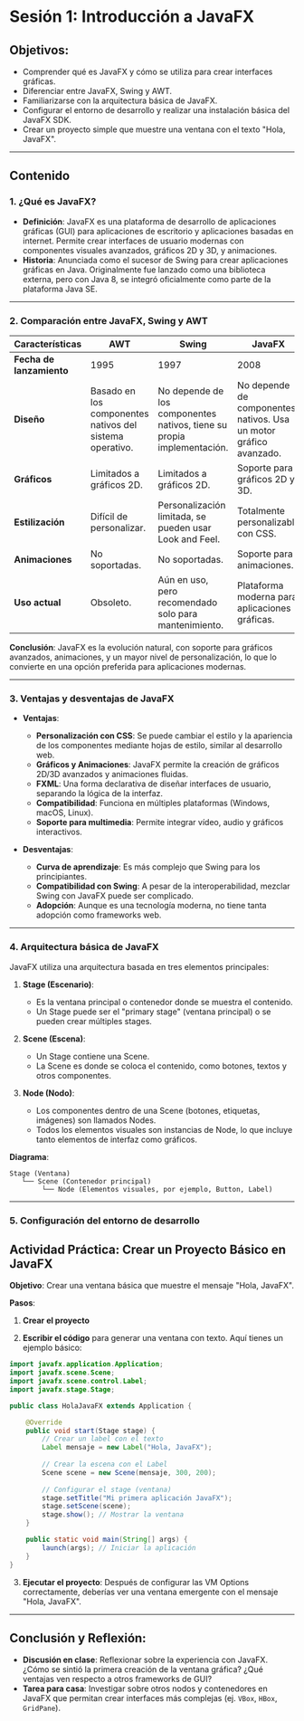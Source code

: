 
# Sesión 1: Introducción a JavaFX

## Objetivos:
- Comprender qué es JavaFX y cómo se utiliza para crear interfaces gráficas.
- Diferenciar entre JavaFX, Swing y AWT.
- Familiarizarse con la arquitectura básica de JavaFX.
- Configurar el entorno de desarrollo y realizar una instalación básica del JavaFX SDK.
- Crear un proyecto simple que muestre una ventana con el texto "Hola, JavaFX".

---

## Contenido

### 1. ¿Qué es JavaFX?
- **Definición**: JavaFX es una plataforma de desarrollo de aplicaciones gráficas (GUI) para aplicaciones de escritorio y aplicaciones basadas en internet. Permite crear interfaces de usuario modernas con componentes visuales avanzados, gráficos 2D y 3D, y animaciones.
- **Historia**: Anunciada como el sucesor de Swing para crear aplicaciones gráficas en Java. Originalmente fue lanzado como una biblioteca externa, pero con Java 8, se integró oficialmente como parte de la plataforma Java SE.

---

### 2. Comparación entre JavaFX, Swing y AWT
| **Características** | **AWT** | **Swing** | **JavaFX** |
|----------------------|---------|-----------|------------|
| **Fecha de lanzamiento** | 1995 | 1997 | 2008 |
| **Diseño** | Basado en los componentes nativos del sistema operativo. | No depende de los componentes nativos, tiene su propia implementación. | No depende de componentes nativos. Usa un motor gráfico avanzado. |
| **Gráficos** | Limitados a gráficos 2D. | Limitados a gráficos 2D. | Soporte para gráficos 2D y 3D. |
| **Estilización** | Difícil de personalizar. | Personalización limitada, se pueden usar Look and Feel. | Totalmente personalizable con CSS. |
| **Animaciones** | No soportadas. | No soportadas. | Soporte para animaciones. |
| **Uso actual** | Obsoleto. | Aún en uso, pero recomendado solo para mantenimiento. | Plataforma moderna para aplicaciones gráficas. |

**Conclusión**: JavaFX es la evolución natural, con soporte para gráficos avanzados, animaciones, y un mayor nivel de personalización, lo que lo convierte en una opción preferida para aplicaciones modernas.

---

### 3. Ventajas y desventajas de JavaFX

- **Ventajas**:
  - **Personalización con CSS**: Se puede cambiar el estilo y la apariencia de los componentes mediante hojas de estilo, similar al desarrollo web.
  - **Gráficos y Animaciones**: JavaFX permite la creación de gráficos 2D/3D avanzados y animaciones fluidas.
  - **FXML**: Una forma declarativa de diseñar interfaces de usuario, separando la lógica de la interfaz.
  - **Compatibilidad**: Funciona en múltiples plataformas (Windows, macOS, Linux).
  - **Soporte para multimedia**: Permite integrar vídeo, audio y gráficos interactivos.

- **Desventajas**:
  - **Curva de aprendizaje**: Es más complejo que Swing para los principiantes.
  - **Compatibilidad con Swing**: A pesar de la interoperabilidad, mezclar Swing con JavaFX puede ser complicado.
  - **Adopción**: Aunque es una tecnología moderna, no tiene tanta adopción como frameworks web.

---

### 4. Arquitectura básica de JavaFX

JavaFX utiliza una arquitectura basada en tres elementos principales:

1. **Stage (Escenario)**:
   - Es la ventana principal o contenedor donde se muestra el contenido.
   - Un Stage puede ser el "primary stage" (ventana principal) o se pueden crear múltiples stages.

2. **Scene (Escena)**:
   - Un Stage contiene una Scene.
   - La Scene es donde se coloca el contenido, como botones, textos y otros componentes.

3. **Node (Nodo)**:
   - Los componentes dentro de una Scene (botones, etiquetas, imágenes) son llamados Nodes.
   - Todos los elementos visuales son instancias de Node, lo que incluye tanto elementos de interfaz como gráficos.

**Diagrama**:
```
Stage (Ventana)
   └── Scene (Contenedor principal)
        └── Node (Elementos visuales, por ejemplo, Button, Label)
```

---

### 5. Configuración del entorno de desarrollo 

## Actividad Práctica: Crear un Proyecto Básico en JavaFX

**Objetivo**: Crear una ventana básica que muestre el mensaje "Hola, JavaFX".

**Pasos**:

1. **Crear el proyecto**

2. **Escribir el código** para generar una ventana con texto. Aquí tienes un ejemplo básico:

```java
import javafx.application.Application;
import javafx.scene.Scene;
import javafx.scene.control.Label;
import javafx.stage.Stage;

public class HolaJavaFX extends Application {

    @Override
    public void start(Stage stage) {
        // Crear un label con el texto
        Label mensaje = new Label("Hola, JavaFX");
        
        // Crear la escena con el Label
        Scene scene = new Scene(mensaje, 300, 200);
        
        // Configurar el stage (ventana)
        stage.setTitle("Mi primera aplicación JavaFX");
        stage.setScene(scene);
        stage.show(); // Mostrar la ventana
    }

    public static void main(String[] args) {
        launch(args); // Iniciar la aplicación
    }
}
```

3. **Ejecutar el proyecto**: Después de configurar las VM Options correctamente, deberías ver una ventana emergente con el mensaje "Hola, JavaFX".

---

## Conclusión y Reflexión:
- **Discusión en clase**: Reflexionar sobre la experiencia con JavaFX. ¿Cómo se sintió la primera creación de la ventana gráfica? ¿Qué ventajas ven respecto a otros frameworks de GUI?
- **Tarea para casa**: Investigar sobre otros nodos y contenedores en JavaFX que permitan crear interfaces más complejas (ej. `VBox`, `HBox`, `GridPane`).
